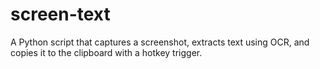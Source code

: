 # screen-text
A Python script that captures a screenshot, extracts text using OCR, and copies it to the clipboard with a hotkey trigger.
